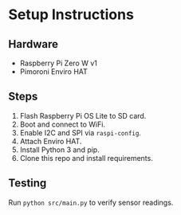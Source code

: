 # Setup Instructions

## Hardware
- Raspberry Pi Zero W v1
- Pimoroni Enviro HAT

## Steps
1. Flash Raspberry Pi OS Lite to SD card.
2. Boot and connect to WiFi.
3. Enable I2C and SPI via `raspi-config`.
4. Attach Enviro HAT.
5. Install Python 3 and pip.
6. Clone this repo and install requirements.

## Testing
Run `python src/main.py` to verify sensor readings.
